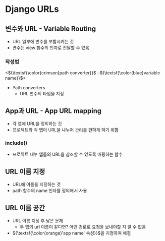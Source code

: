 # Django URLs
## 변수와 URL - Variable Routing
- URL 일부에 변수를 포함시키는 것
- 변수는 view 함수의 인자로 전달할 수 있음

### 작성법
<${\textsf{\color{crimson}path converter}}$ : ${\textsf{\color{blue}variable name}}$>

- Path converters
  - URL 변수의 타입을 지정

## App과 URL - App URL mapping
- 각 앱에 URL을 정의하는 것
- 프로젝트와 각 앱이 URL을 나누어 관리를 편하게 하기 위함

### include()
- 프로젝트 내부 앱들의 URL을 참조할 수 있도록 매핑하는 함수

## URL 이름 지정
- URL에 이름을 지정하는 것
- path 함수의 name 인자를 정의해서 사용

## URL 이름 공간
- URL 이름 지정 후 남은 문제
  - 두 앱의 url 이름이 같다면? 어떤 경로로 요청을 보내야할 지 알 수 없음
- ${\textsf{\color{orange}'app name' 속성}}$을 지정하여 해결